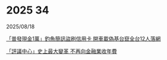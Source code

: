 # 2025 34

2025/08/18

[「普發現金1萬」釣魚簡訊盜刷信用卡 開車載偽基台竄全台12人落網](https://udn.com/news/story/124490/8946886)

[「評議中心」史上最大變革 不再向金融業收年費](https://ec.ltn.com.tw/article/breakingnews/5148024)